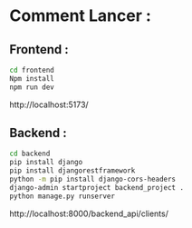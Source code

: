 # Comment Lancer :
## Frontend :

```bash
cd frontend
Npm install
npm run dev
```
http://localhost:5173/

## Backend : 

```bash
cd backend
pip install django
pip install djangorestframework
python -m pip install django-cors-headers
django-admin startproject backend_project .
python manage.py runserver 

```
http://localhost:8000/backend_api/clients/